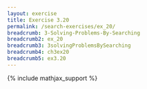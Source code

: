 ```yaml
---
layout: exercise
title: Exercise 3.20
permalink: /search-exercises/ex_20/
breadcrumb: 3-Solving-Problems-By-Searching
breadcrumb2: ex_20
breadcrumb3: 3solvingProblemsBySearching
breadcrumb4: ch3ex20
breadcrumb5: ex3.20
---
```


{% include mathjax_support %}

